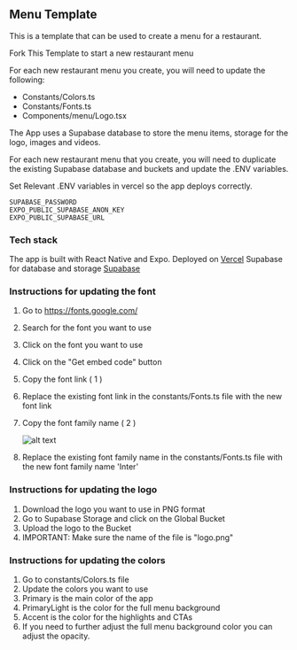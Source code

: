 ## Menu Template

This is a template that can be used to create a menu for a restaurant.

Fork This Template to start a new restaurant menu

For each new restaurant menu you create, you will need to update the following:

- Constants/Colors.ts
- Constants/Fonts.ts
- Components/menu/Logo.tsx

The App uses a Supabase database to store the menu items, storage for the logo, images and videos.

For each new restaurant menu that you create, you will need to duplicate the existing Supabase database and buckets and update the .ENV variables.

Set Relevant .ENV variables in vercel so the app deploys correctly.

```
SUPABASE_PASSWORD
EXPO_PUBLIC_SUPABASE_ANON_KEY
EXPO_PUBLIC_SUPABASE_URL
```

### Tech stack

The app is built with React Native and Expo.
Deployed on [Vercel](https://vercel.com/)
Supabase for database and storage [Supabase](https://supabase.com/)

### Instructions for updating the font

1. Go to https://fonts.google.com/
2. Search for the font you want to use
3. Click on the font you want to use
4. Click on the "Get embed code" button
5. Copy the font link ( 1 )
6. Replace the existing font link in the constants/Fonts.ts file with the new font link
7. Copy the font family name ( 2 )

   ![alt text](https://yzflfkxcaevxnwhcmluw.supabase.co/storage/v1/object/public/Instrucciones%20Proyecto//Copy%20Font%20Familiy.png)

8. Replace the existing font family name in the constants/Fonts.ts file with the new font family name 'Inter'

### Instructions for updating the logo

1. Download the logo you want to use in PNG format
2. Go to Supabase Storage and click on the Global Bucket
3. Upload the logo to the Bucket
4. IMPORTANT: Make sure the name of the file is "logo.png"

### Instructions for updating the colors

1. Go to constants/Colors.ts file
2. Update the colors you want to use
3. Primary is the main color of the app
4. PrimaryLight is the color for the full menu background
5. Accent is the color for the highlights and CTAs
6. If you need to further adjust the full menu background color you can adjust the opacity.
